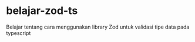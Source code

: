 # belajar-zod-ts
 Belajar tentang cara menggunakan library Zod untuk validasi tipe data pada typescript
